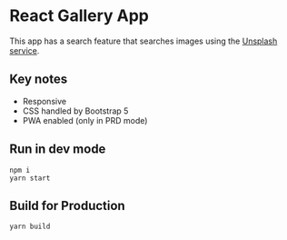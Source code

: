 # React Gallery App

This app has a search feature that searches images using the [Unsplash service](https://unsplash.com/documentation).

## Key notes

- Responsive
- CSS handled by Bootstrap 5
- PWA enabled (only in PRD mode)

## Run in dev mode

```
npm i
yarn start
```

## Build for Production

```
yarn build
```